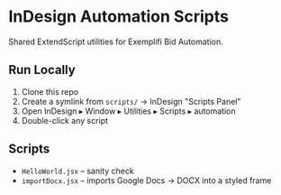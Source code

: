 # InDesign Automation Scripts

Shared ExtendScript utilities for Exemplifi Bid Automation.

## Run Locally
1. Clone this repo
2. Create a symlink from `scripts/` → InDesign "Scripts Panel"
3. Open InDesign ▸ Window ▸ Utilities ▸ Scripts ▸ automation
4. Double-click any script

## Scripts
- `HelloWorld.jsx` – sanity check
- `importDocx.jsx` – imports Google Docs → DOCX into a styled frame
